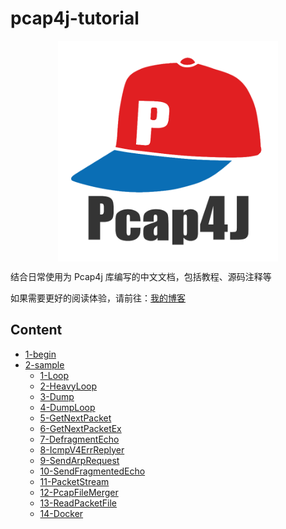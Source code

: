 pcap4j-tutorial
======

<a href="https://github.com/kaitoy/pcap4j" target="_blank"><img alt="Pcap4J" title="Pcap4J" src="./res/pcap4j-logo-color.png" width="70%" style="margin: 0px auto; display: block;" />

</a>

结合日常使用为 Pcap4j 库编写的中文文档，包括教程、源码注释等

如果需要更好的阅读体验，请前往：[我的博客](http://zjh567.cn/category/tutorial/pcap4j/)

Content
------

- [1-begin](./docs/1-begin.md)
- [2-sample](./docs/2-sample)
  - [1-Loop](./docs/2-sample/1-Loop.md)
  - [2-HeavyLoop](./docs/2-sample/2-HeavyLoop.md)
  - [3-Dump](./docs/2-sample/3-Dump.md)
  - [4-DumpLoop](./docs/2-sample/4-DumpLoop.md)
  - [5-GetNextPacket](./docs/2-sample/5-GetNextPacket.md)
  - [6-GetNextPacketEx](./docs/2-sample/6-GetNextPacketEx.md)
  - [7-DefragmentEcho](./docs/2-sample/7-DefragmentEcho.md)
  - [8-IcmpV4ErrReplyer](./docs/2-sample/8-IcmpV4ErrReplyer.md)
  - [9-SendArpRequest](./docs/2-sample/9-SendArpRequest.md)
  - [10-SendFragmentedEcho](./docs/2-sample/10-SendFragmentedEcho.md)
  - [11-PacketStream](./docs/2-sample/11-PacketStream.md)
  - [12-PcapFileMerger](./docs/2-sample/12-PcapFileMerger.md)
  - [13-ReadPacketFile](./docs/2-sample/13-ReadPacketFile.md)
  - [14-Docker](./docs/2-sample/14-Docker.md)
